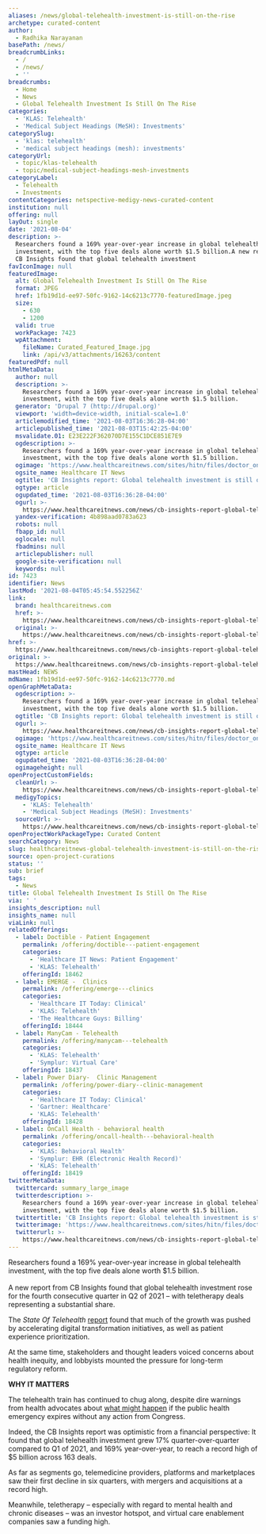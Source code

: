 ```yaml
---
aliases: /news/global-telehealth-investment-is-still-on-the-rise
archetype: curated-content
author:
  - Radhika Narayanan
basePath: /news/
breadcrumbLinks:
  - /
  - /news/
  - ''
breadcrumbs:
  - Home
  - News
  - Global Telehealth Investment Is Still On The Rise
categories:
  - 'KLAS: Telehealth'
  - 'Medical Subject Headings (MeSH): Investments'
categorySlug:
  - 'klas: telehealth'
  - 'medical subject headings (mesh): investments'
categoryUrl:
  - topic/klas-telehealth
  - topic/medical-subject-headings-mesh-investments
categoryLabel:
  - Telehealth
  - Investments
contentCategories: netspective-medigy-news-curated-content
institution: null
offering: null
layOut: single
date: '2021-08-04'
description: >-
  Researchers found a 169% year-over-year increase in global telehealth
  investment, with the top five deals alone worth $1.5 billion.A new report from
  CB Insights found that global telehealth investment
favIconImage: null
featuredImage:
  alt: Global Telehealth Investment Is Still On The Rise
  format: JPEG
  href: 1fb19d1d-ee97-50fc-9162-14c6213c7770-featuredImage.jpeg
  size:
    - 630
    - 1200
  valid: true
  workPackage: 7423
  wpAttachment:
    fileName: Curated_Featured_Image.jpg
    link: /api/v3/attachments/16263/content
featuredPdf: null
htmlMetaData:
  author: null
  description: >-
    Researchers found a 169% year-over-year increase in global telehealth
    investment, with the top five deals alone worth $1.5 billion.
  generator: 'Drupal 7 (http://drupal.org)'
  viewport: 'width=device-width, initial-scale=1.0'
  articlemodified_time: '2021-08-03T16:36:28-04:00'
  articlepublished_time: '2021-08-03T15:42:25-04:00'
  msvalidate.01: E23E222F362070D7E155C1DCE851E7E9
  ogdescription: >-
    Researchers found a 169% year-over-year increase in global telehealth
    investment, with the top five deals alone worth $1.5 billion.
  ogimage: 'https://www.healthcareitnews.com/sites/hitn/files/doctor_on_laptop_1200.jpg'
  ogsite_name: Healthcare IT News
  ogtitle: 'CB Insights report: Global telehealth investment is still on the rise'
  ogtype: article
  ogupdated_time: '2021-08-03T16:36:28-04:00'
  ogurl: >-
    https://www.healthcareitnews.com/news/cb-insights-report-global-telehealth-investment-still-rise
  yandex-verification: 4b898aad0783a623
  robots: null
  fbapp_id: null
  oglocale: null
  fbadmins: null
  articlepublisher: null
  google-site-verification: null
  keywords: null
id: 7423
identifier: News
lastMod: '2021-08-04T05:45:54.552256Z'
link:
  brand: healthcareitnews.com
  href: >-
    https://www.healthcareitnews.com/news/cb-insights-report-global-telehealth-investment-still-rise
  original: >-
    https://www.healthcareitnews.com/news/cb-insights-report-global-telehealth-investment-still-rise
href: >-
  https://www.healthcareitnews.com/news/cb-insights-report-global-telehealth-investment-still-rise
original: >-
  https://www.healthcareitnews.com/news/cb-insights-report-global-telehealth-investment-still-rise
mastHead: NEWS
mdName: 1fb19d1d-ee97-50fc-9162-14c6213c7770.md
openGraphMetaData:
  ogdescription: >-
    Researchers found a 169% year-over-year increase in global telehealth
    investment, with the top five deals alone worth $1.5 billion.
  ogtitle: 'CB Insights report: Global telehealth investment is still on the rise'
  ogurl: >-
    https://www.healthcareitnews.com/news/cb-insights-report-global-telehealth-investment-still-rise
  ogimage: 'https://www.healthcareitnews.com/sites/hitn/files/doctor_on_laptop_1200.jpg'
  ogsite_name: Healthcare IT News
  ogtype: article
  ogupdated_time: '2021-08-03T16:36:28-04:00'
  ogimageheight: null
openProjectCustomFields:
  cleanUrl: >-
    https://www.healthcareitnews.com/news/cb-insights-report-global-telehealth-investment-still-rise
  medigyTopics:
    - 'KLAS: Telehealth'
    - 'Medical Subject Headings (MeSH): Investments'
  sourceUrl: >-
    https://www.healthcareitnews.com/news/cb-insights-report-global-telehealth-investment-still-rise
openProjectWorkPackageType: Curated Content
searchCategory: News
slug: healthcareitnews-global-telehealth-investment-is-still-on-the-rise
source: open-project-curations
status: ''
sub: brief
tags:
  - News
title: Global Telehealth Investment Is Still On The Rise
via: ' '
insights_description: null
insights_name: null
viaLink: null
relatedOfferings:
  - label: Doctible - Patient Engagement
    permalink: /offering/doctible---patient-engagement
    categories:
      - 'Healthcare IT News: Patient Engagement'
      - 'KLAS: Telehealth'
    offeringId: 18462
  - label: EMERGE -  Clinics
    permalink: /offering/emerge---clinics
    categories:
      - 'Healthcare IT Today: Clinical'
      - 'KLAS: Telehealth'
      - 'The Healthcare Guys: Billing'
    offeringId: 18444
  - label: ManyCam - Telehealth
    permalink: /offering/manycam---telehealth
    categories:
      - 'KLAS: Telehealth'
      - 'Symplur: Virtual Care'
    offeringId: 18437
  - label: Power Diary-  Clinic Management
    permalink: /offering/power-diary--clinic-management
    categories:
      - 'Healthcare IT Today: Clinical'
      - 'Gartner: Healthcare'
      - 'KLAS: Telehealth'
    offeringId: 18428
  - label: OnCall Health - behavioral health
    permalink: /offering/oncall-health---behavioral-health
    categories:
      - 'KLAS: Behavioral Health'
      - 'Symplur: EHR (Electronic Health Record)'
      - 'KLAS: Telehealth'
    offeringId: 18419
twitterMetaData:
  twittercard: summary_large_image
  twitterdescription: >-
    Researchers found a 169% year-over-year increase in global telehealth
    investment, with the top five deals alone worth $1.5 billion.
  twittertitle: 'CB Insights report: Global telehealth investment is still on the rise'
  twitterimage: 'https://www.healthcareitnews.com/sites/hitn/files/doctor_on_laptop_1200.jpg'
  twitterurl: >-
    https://www.healthcareitnews.com/news/cb-insights-report-global-telehealth-investment-still-rise
---
```

<p>Researchers found a 169% year-over-year increase in global telehealth investment, with the top five deals alone worth $1.5 billion.<br><br>A new report from CB Insights found that global telehealth investment rose for the fourth consecutive quarter in Q2 of 2021 – with teletherapy deals representing a substantial share. &nbsp;</p><p>The <i>State Of Telehealth</i> <a href="https://www.cbinsights.com/research/report/telehealth-trends-q2-2021/">report</a> found that much of the growth was pushed by accelerating digital transformation initiatives, as well as patient experience prioritization.</p><p>At the same time, stakeholders and thought leaders voiced concerns about health inequity, and lobbyists mounted the pressure for long-term regulatory reform. &nbsp;</p><p><strong>WHY IT MATTERS</strong></p><p>The telehealth train has continued to chug along, despite dire warnings from health advocates about <a href="https://www.healthcareitnews.com/news/telehealth-cliff-looms-hundreds-healthcare-orgs-urge-congress-act">what might happen</a> if the public health emergency expires without any action from Congress. &nbsp;</p><p>Indeed, the CB Insights report was optimistic from a financial perspective: It found that global telehealth investment grew 17% quarter-over-quarter compared to Q1 of 2021,&nbsp;and 169% year-over-year, to reach a record high of $5 billion across 163 deals. &nbsp;</p><p>As far as segments go, telemedicine providers, platforms and marketplaces saw their first decline in six quarters, with mergers and acquisitions at a record high.</p><p>Meanwhile, teletherapy – especially with regard to mental health and chronic diseases – was an investor hotspot, and virtual care enablement companies saw a funding high. &nbsp;</p>